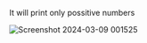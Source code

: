 It will print only possitive numbers

![Screenshot 2024-03-09 001525](https://github.com/Nikita-15-ab/DSA/assets/126350305/283eeedb-7b68-4cab-9e12-036017017429)
